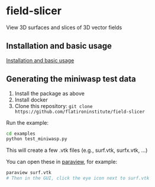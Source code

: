 # field-slicer

View 3D surfaces and slices of 3D vector fields

## Installation and basic usage

[Installation and basic usage](./doc/start-web-server.md)

## Generating the miniwasp test data

1. Install the package as above
1. Install docker
1. Clone this repository: `git clone https://github.com/flatironinstitute/field-slicer`


Run the example:
```bash
cd examples
python test_miniwasp.py
```

This will create a few .vtk files (e.g., surf.vtk, surfx.vtk, ...)

You can open these in [paraview](./doc/paraview-installation.md), for example:

```bash
paraview surf.vtk
# Then in the GUI, click the eye icon next to surf.vtk
```